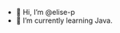 - 👋 Hi, I’m @elise-p
- 🌱 I’m currently learning Java.


<!---
elise-p/elise-p is a ✨ special ✨ repository because its `README.md` (this file) appears on your GitHub profile.
You can click the Preview link to take a look at your changes.
--->
